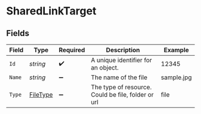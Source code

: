 # SharedLinkTarget


## Fields

| Field                                              | Type                                               | Required                                           | Description                                        | Example                                            |
| -------------------------------------------------- | -------------------------------------------------- | -------------------------------------------------- | -------------------------------------------------- | -------------------------------------------------- |
| `Id`                                               | *string*                                           | :heavy_check_mark:                                 | A unique identifier for an object.                 | 12345                                              |
| `Name`                                             | *string*                                           | :heavy_minus_sign:                                 | The name of the file                               | sample.jpg                                         |
| `Type`                                             | [FileType](../../Models/Components/FileType.md)    | :heavy_minus_sign:                                 | The type of resource. Could be file, folder or url | file                                               |